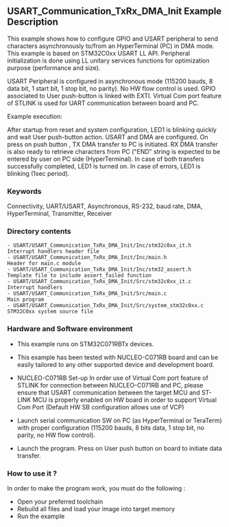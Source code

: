 ## <b>USART_Communication_TxRx_DMA_Init Example Description</b>

This example shows how to configure GPIO and USART peripheral
to send characters asynchronously to/from an HyperTerminal (PC) in
DMA mode. This example is based on STM32C0xx USART LL API. Peripheral
initialization is done using LL unitary services functions for optimization
purpose (performance and size).

USART Peripheral is configured in asynchronous mode (115200 bauds, 8 data bit, 1 start bit, 1 stop bit, no parity).
No HW flow control is used.
GPIO associated to User push-button is linked with EXTI. 
Virtual Com port feature of STLINK is used for UART communication between board and PC.

Example execution:

After startup from reset and system configuration, LED1 is blinking quickly and wait User push-button action.
USART and DMA are configured.
On press on push button , TX DMA transfer to PC is initiated. 
RX DMA transfer is also ready to retrieve characters from PC ("END" string is expected to be entered by user on PC side (HyperTerminal).
In case of both transfers successfully completed, LED1 is turned on.
In case of errors, LED1 is blinking (1sec period).

### <b>Keywords</b>

Connectivity, UART/USART, Asynchronous, RS-232, baud rate, DMA, HyperTerminal, 
Transmitter, Receiver

### <b>Directory contents</b>

    - USART/USART_Communication_TxRx_DMA_Init/Inc/stm32c0xx_it.h          Interrupt handlers header file
    - USART/USART_Communication_TxRx_DMA_Init/Inc/main.h                  Header for main.c module
    - USART/USART_Communication_TxRx_DMA_Init/Inc/stm32_assert.h          Template file to include assert_failed function
    - USART/USART_Communication_TxRx_DMA_Init/Src/stm32c0xx_it.c          Interrupt handlers
    - USART/USART_Communication_TxRx_DMA_Init/Src/main.c                  Main program
    - USART/USART_Communication_TxRx_DMA_Init/Src/system_stm32c0xx.c      STM32C0xx system source file

### <b>Hardware and Software environment</b>

  - This example runs on STM32C071RBTx devices.
    
  - This example has been tested with NUCLEO-C071RB board and can be
    easily tailored to any other supported device and development board.

  - NUCLEO-C071RB Set-up
    In order use of Virtual Com port feature of STLINK for connection between NUCLEO-C071RB and PC,
    please ensure that USART communication between the target MCU and ST-LINK MCU is properly enabled 
    on HW board in order to support Virtual Com Port (Default HW SB configuration allows use of VCP)

  - Launch serial communication SW on PC (as HyperTerminal or TeraTerm) with proper configuration 
    (115200 bauds, 8 bits data, 1 stop bit, no parity, no HW flow control). 

  - Launch the program. Press on User push button on board to initiate data transfer.

### <b>How to use it ?</b>

In order to make the program work, you must do the following :

 - Open your preferred toolchain
 - Rebuild all files and load your image into target memory
 - Run the example
 
